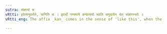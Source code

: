 ```yaml
---
sutra: संज्ञायां च
vRtti: इवेत्यनुवर्त्तते, कनिति च । इवार्थे गम्यमाने कन्प्रत्ययो भवति समुदायेन चेत् संज्ञागम्यते ॥
vRtti_eng: The affix _kan_ comes in the sense of 'like this', when the whole word so formed is a Name.

---
```

